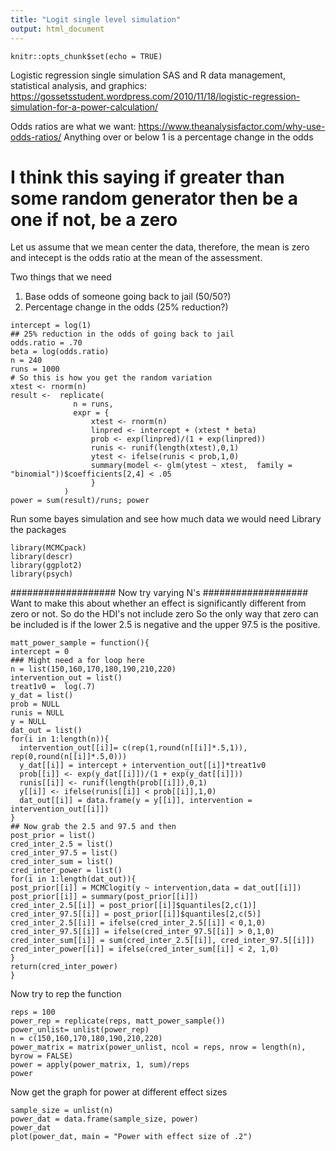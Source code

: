 ```yaml
---
title: "Logit single level simulation"
output: html_document
---
```


```{r setup, include=FALSE}
knitr::opts_chunk$set(echo = TRUE)
```
Logistic regression single simulation 
SAS and R data management, statistical analysis, and graphics: https://gossetsstudent.wordpress.com/2010/11/18/logistic-regression-simulation-for-a-power-calculation/

Odds ratios are what we want: https://www.theanalysisfactor.com/why-use-odds-ratios/ 
Anything over or below 1 is a percentage change in the odds

# I think this saying if greater than some random generator then be a one if not, be a zero
Let us assume that we mean center the data, therefore, the mean is zero and intecept is the odds ratio at the mean of the assessment.

Two things that we need
1. Base odds of someone going back to jail (50/50?)
2. Percentage change in the odds (25% reduction?)

```{r}
intercept = log(1)
## 25% reduction in the odds of going back to jail
odds.ratio = .70
beta = log(odds.ratio)
n = 240
runs = 1000
# So this is how you get the random variation
xtest <- rnorm(n)
result <-  replicate(
              n = runs,
              expr = {
                  xtest <- rnorm(n)
                  linpred <- intercept + (xtest * beta)
                  prob <- exp(linpred)/(1 + exp(linpred))
                  runis <- runif(length(xtest),0,1)
                  ytest <- ifelse(runis < prob,1,0)
                  summary(model <- glm(ytest ~ xtest,  family = "binomial"))$coefficients[2,4] < .05
                  }
            )
power = sum(result)/runs; power
```
Run some bayes simulation and see how much data we would need
Library the packages
```{r}
library(MCMCpack)
library(descr)
library(ggplot2)
library(psych)
```
###################
Now try varying N's
###################
Want to make this about whether an effect is significantly different from zero or not.  So do the HDI's not include zero
So the only way that zero can be included is if the lower 2.5 is negative and the upper 97.5 is the positive.
```{r}
matt_power_sample = function(){
intercept = 0
### Might need a for loop here
n = list(150,160,170,180,190,210,220)
intervention_out = list()
treat1v0 =  log(.7)
y_dat = list()
prob = NULL
runis = NULL
y = NULL
dat_out = list()
for(i in 1:length(n)){
  intervention_out[[i]]= c(rep(1,round(n[[i]]*.5,1)), rep(0,round(n[[i]]*.5,0)))
  y_dat[[i]] = intercept + intervention_out[[i]]*treat1v0
  prob[[i]] <- exp(y_dat[[i]])/(1 + exp(y_dat[[i]]))
  runis[[i]] <- runif(length(prob[[i]]),0,1)
  y[[i]] <- ifelse(runis[[i]] < prob[[i]],1,0)
  dat_out[[i]] = data.frame(y = y[[i]], intervention = intervention_out[[i]])
}
## Now grab the 2.5 and 97.5 and then 
post_prior = list()
cred_inter_2.5 = list()
cred_inter_97.5 = list()
cred_inter_sum = list()
cred_inter_power = list()
for(i in 1:length(dat_out)){
post_prior[[i]] = MCMClogit(y ~ intervention,data = dat_out[[i]])
post_prior[[i]] = summary(post_prior[[i]])
cred_inter_2.5[[i]] = post_prior[[i]]$quantiles[2,c(1)]
cred_inter_97.5[[i]] = post_prior[[i]]$quantiles[2,c(5)]
cred_inter_2.5[[i]] = ifelse(cred_inter_2.5[[i]] < 0,1,0)
cred_inter_97.5[[i]] = ifelse(cred_inter_97.5[[i]] > 0,1,0)
cred_inter_sum[[i]] = sum(cred_inter_2.5[[i]], cred_inter_97.5[[i]])
cred_inter_power[[i]] = ifelse(cred_inter_sum[[i]] < 2, 1,0)
}
return(cred_inter_power)
}

```
Now try to rep the function
```{r}
reps = 100
power_rep = replicate(reps, matt_power_sample())
power_unlist= unlist(power_rep)
n = c(150,160,170,180,190,210,220)
power_matrix = matrix(power_unlist, ncol = reps, nrow = length(n), byrow = FALSE)
power = apply(power_matrix, 1, sum)/reps
power
```
Now get the graph for power at different effect sizes
```{r}
sample_size = unlist(n)
power_dat = data.frame(sample_size, power)
power_dat
plot(power_dat, main = "Power with effect size of .2")
```
